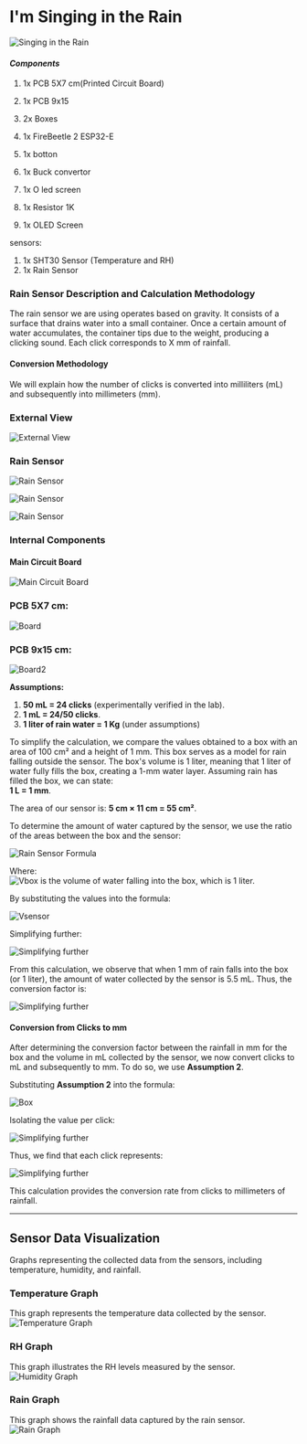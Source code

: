 
# I'm Singing in the Rain

![Singing in the Rain](G_converted.gif)


#### *Components*
1. 1x PCB  5X7 cm(Printed Circuit Board) 
2. 1x PCB 9x15
3. 2x Boxes 
4. 1x FireBeetle 2 ESP32-E
5. 1x botton 
6. 1x Buck convertor 
7. 1x O led screen 
8. 1x Resistor 1K 
 
9. 1x OLED Screen   

 sensors: 
1. 1x SHT30 Sensor (Temperature and RH)    
2. 1x Rain Sensor 




### Rain Sensor Description and Calculation Methodology

The rain sensor we are using operates based on gravity. It consists of a surface that drains water into a small container. Once a certain amount of water accumulates, the container tips due to the weight, producing a clicking sound.
Each click corresponds to X mm of rainfall.

#### Conversion Methodology
We will explain how the number of clicks is converted into milliliters (mL) and subsequently into millimeters (mm).


### External View
![External View](URL-to-external-image)








### Rain Sensor 
![Rain Sensor](Ra.jpg)

![Rain Sensor](Rai.jpg)

![Rain Sensor](R.jpg)




### Internal Components
#### Main Circuit Board
![Main Circuit Board](main.jpg)

### PCB  5X7 cm:
![Board](p.jpg)

### PCB 9x15 cm:
![Board2](p2.jpg)









**Assumptions:**
1. **50 mL = 24 clicks** (experimentally verified in the lab).
2. **1 mL = 24/50 clicks**.
3. **1 liter of rain water = 1 Kg** (under assumptions)

To simplify the calculation, we compare the values obtained to a box with an area of 100 cm² and a height of 1 mm. This box serves as a model for rain falling outside the sensor. The box's volume is 1 liter, meaning that 1 liter of water fully fills the box, creating a 1-mm water layer. Assuming rain has filled the box, we can state:  
**1 L = 1 mm**.

The area of our sensor is:
**5 cm × 11 cm = 55 cm²**.

To determine the amount of water captured by the sensor, we use the ratio of the areas between the box and the sensor:

![Rain Sensor Formula](1.png)




Where:  
![Vbox](2.png)
 is the volume of water falling into the box, which is 1 liter.

By substituting the values into the formula:


![Vsensor](3.png)

Simplifying further:

![Simplifying further](4.png)

From this calculation, we observe that when 1 mm of rain falls into the box (or 1 liter), the amount of water collected by the sensor is 5.5 mL. Thus, the conversion factor is:

![Simplifying further](5.png)

#### Conversion from Clicks to mm
After determining the conversion factor between the rainfall in mm for the box and the volume in mL collected by the sensor, we now convert clicks to mL and subsequently to mm. To do so, we use **Assumption 2**.

Substituting **Assumption 2** into the formula:

![Box](6.png)

Isolating the value per click:

![Simplifying further](new7.png)


Thus, we find that each click represents:

![Simplifying further](new8.png)

This calculation provides the conversion rate from clicks to millimeters of rainfall.

---






## Sensor Data Visualization
Graphs representing the collected data from the sensors, including temperature, humidity, and rainfall.



### Temperature Graph
This graph represents the temperature data collected by the sensor.
![Temperature Graph](Temp.jpg)




### RH Graph
This graph illustrates the RH levels measured by the sensor.
![Humidity Graph](HR.jpg)





### Rain Graph
This graph shows the rainfall data captured by the rain sensor.
![Rain Graph](Rain.jpg)
